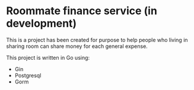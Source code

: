 # Roommate finance service (in development)

This is a project has been created for purpose to help people who living in sharing room can share money for each general expense.

This project is written in Go using:

- Gin
- Postgresql
- Gorm
